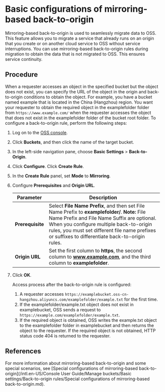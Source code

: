 # Basic configurations of mirroring-based back-to-origin

Mirroring-based back-to-origin is used to seamlessly migrate data to OSS. This feature allows you to migrate a service that already runs on an origin that you create or on another cloud service to OSS without service interruptions. You can use mirroring-based back-to-origin rules during migration to obtain the data that is not migrated to OSS. This ensures service continuity.

## Procedure

When a requester accesses an object in the specified bucket but the object does not exist, you can specify the URL of the object in the origin and back-to-origin conditions to obtain the object. For example, you have a bucket named example that is located in the China \(Hangzhou\) region. You want your requester to obtain the required object in the examplefolder folder from `https://www.example.com/` when the requester accesses the object that does not exist in the examplefolder folder of the bucket root folder. To configure a back-to-origin rule, perform the following steps:

1.  Log on to the [OSS console](https://oss.console.aliyun.com/).

2.  Click **Buckets**, and then click the name of the target bucket.

3.  In the left-side navigation pane, choose **Basic Settings** \> **Back-to-Origin**.

4.  Click **Configure**. Click **Create Rule**.

5.  In the **Create Rule** panel, set **Mode** to **Mirroring**.

6.  Configure **Prerequisites** and **Origin URL**.

    |Parameter|Description|
    |---------|-----------|
    |**Prerequisite**|Select **File Name Prefix**, and then set File Name Prefix to **examplefolder/**. **Note:** File Name Prefix and File Name Suffix are optional. When you configure multiple back-to-origin rules, you must set different file name prefixes or suffixes to differentiate back-to-origin rules. |
    |**Origin URL**|Set the first column to **https**, the second column to **www.example.com**, and the third column to **examplefolder**.|

7.  Click **OK**.

    Access process after the back-to-origin rule is configured:

    1.  A requester accesses `https://examplebucket.oss-cn-hangzhou.aliyuncs.com/examplefolder/example.txt` for the first time.
    2.  If the examplefolder/example.txt object does not exist in examplebucket, OSS sends a request to `https://example.com/examplefolder/example.txt`.
    3.  If the required object is obtained, OSS writes the example.txt object to the examplefolder folder in examplebucket and then returns the object to the requester. If the required object is not obtained, HTTP status code 404 is returned to the requester.

## References

For more information about mirroring-based back-to-origin and some special scenarios, see [Special configurations of mirroring-based back-to-origin](/intl.en-US/Console User Guide/Manage buckets/Basic settings/Back-to-origin rules/Special configurations of mirroring-based back-to-origin.md).

